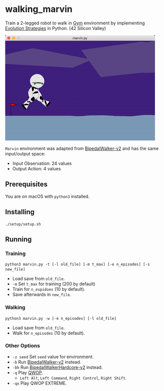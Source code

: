 # walking_marvin
Train a 2-legged robot to walk in [Gym](https://gym.openai.com/) environment by implementing [Evolution Strategies](https://openai.com/blog/evolution-strategies/) in Python. (42 Silicon Valley)

![walking](https://github.com/ashih42/walking_marvin/blob/master/Screenshots/walking.gif)

`Marvin` environment was adapted from [BipedalWalker-v2](https://github.com/openai/gym/wiki/BipedalWalker-v2) and has the same input/output space:
* Input Observation: 24 values
* Output Action: 4 values

## Prerequisites

You are on macOS with `python3` installed.

## Installing

```
./setup/setup.sh
```

## Running

### Training
```
python3 marvin.py -t [-l old_file] [-m t_max] [-e n_episodes] [-s new_file]
```
* Load save from `old_file`.
* `-m` Set `t_max` for training (200 by default)
* Train for `n_espidoes` (10 by default).
* Save afterwards in `new_file`.

### Walking
```
python3 marvin.py -w [-e n_episodes] [-l old_file]
```
* Load save from `old_file`.
* Walk for `n_episodes` (10 by default).

### Other Options
* `-z seed` Set `seed` value for environment.
* `-b` Run [BipedalWalker-v2](https://gym.openai.com/envs/BipedalWalker-v2/) instead.
* `-bh` Run [BipedalWalkerHardcore-v2](https://gym.openai.com/envs/BipedalWalkerHardcore-v2/) instead.
* `-q` Play [QWOP](http://www.foddy.net/Athletics.html).
  * `Left Alt`, `Left Command`, `Right Control`, `Right Shift`.
* `-qx` Play QWOP EXTREME.
